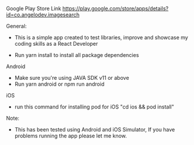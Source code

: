 Google Play Store Link
https://play.google.com/store/apps/details?id=co.angelodev.imagesearch

General:

* This is a simple app created to test libraries, improve and showcase my coding skills as a React Developer

* Run yarn install to install all package dependencies

Android

* Make sure you're using JAVA SDK v11 or above
* Run yarn android or npm run android

iOS
* run this command for installing pod for iOS "cd ios && pod install"


Note:
* This has been tested using Android and iOS Simulator, If you have problems running the app please let me know. 
